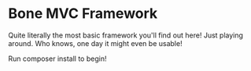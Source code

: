 Bone MVC Framework
==================
Quite literally the most basic framework you'll find out here!
Just playing around. Who knows, one day it might even be usable!

Run composer install to begin!
